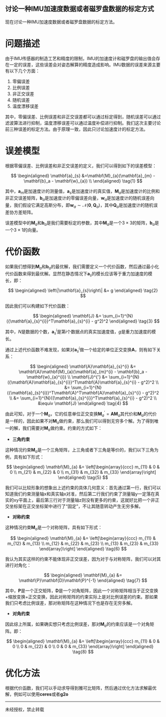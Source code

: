 ## 讨论一种IMU加速度数据或者磁罗盘数据的标定方式

<script>
    window.MathJax = {
        tex: {
            inlineMath: [['$', '$'], ['\\(', '\\)']],
            displayMath: [['$$', '$$'], ['\\[', '\\]']],
            processEscapes: true,
            tags: 'ams'
        },
        svg: {
            fontCache: 'global'
        }
    };
</script>
<script src="https://polyfill.io/v3/polyfill.min.js?features=es6"></script>
<script id="MathJax-script" async src="https://cdn.jsdelivr.net/npm/mathjax@3/es5/tex-svg.js"></script>
<style>
    .MathJax {
        -webkit-font-smoothing: antialiased;
        -moz-osx-font-smoothing: grayscale;
    }
</style>


现在讨论一种IMU加速度数据或者磁罗盘数据的标定方法。

# 问题描述

由于IMU传感器的制造工艺和精度的限制，IMU的加速度计和磁罗盘的输出值会存在一定的误差，这些误差会对姿态解算的精度造成影响。IMU数据的误差来源主要有以下几个方面：

1. 零偏误差
2. 比例误差
3. 非正交误差
4. 随机误差
5. 温度漂移误差

其中，零偏误差、比例误差和非正交误差都可以通过标定得到，随机误差可以通过滤波算法进行抑制，温度漂移误差可以通过温度补偿进行抑制。我们这次主要讨论前三种误差的标定方法。由于原理一致，因此只讨论加速度计的标定方法。

# 误差模型

根据零偏误差、比例误差和非正交误差的定义，我们可以得到如下的误差模型：

$$
\begin{aligned}
\mathbf{a}_{s} &=\mathbf{M}_{a}(\mathbf{a}_{m} - \mathbf{b}_a - \mathbf{w}_{a}) \\
\end{aligned}
\tag{1}
$$

其中，$\mathbf{a}_{m}$是加速度计的测量值，$\mathbf{a}_{s}$是加速度计的真实值，$\mathbf{M}_{a}$是加速度计的比例和非正交误差矩阵，$\mathbf{b}_a$是加速度计的零偏误差向量，$\mathbf{w}_{a}$是加速度计的随机误差向量，我们假设它满足高斯分布，即$\mathbf{w}_{a} \sim \mathcal{N}\left(\mathbf{0}, \mathbf{Q}_{a}\right)$，其中$\mathbf{Q}_{a}$是加速度计的随机误差协方差矩阵。

误差模型中的$\mathbf{M}_{a}$和$\mathbf{b}_a$是我们需要标定的参数，其中$\mathbf{M}_{a}$是一个$3 \times 3$的矩阵，$\mathbf{b}_a$是一个$3 \times 1$的向量。

# 代价函数

如果我们想得到$\mathbf{M}_{a}$和$\mathbf{b}_a$的最优解，我们需要定义一个代价函数，然后通过最小化代价函数来得到最优解。显然在静态情况下$\mathbf{a}_{s}$的模长应该等于重力加速度的模长，即：

$$
\begin{aligned}
\left\|\mathbf{a}_{s}\right\| &= g
\end{aligned}
\tag{2}
$$

因此我们可以构建如下代价函数：

$$
\begin{aligned}
\mathbf{J} &= \sum_{i=1}^{N}({\mathbf{a}_{s}^{i}}^T\mathbf{a}_{s}^{i} - g^2)^2
\end{aligned}
\tag{3}
$$

其中，$N$是数据的个数，$\mathbf{a}_{s}^{i}$是第$i$个数据点的真实加速度值，$g$是重力加速度的模长。

通过上述代价函数不难发现，如果对$\mathbf{a}_{s}^{i}$做一个给定的单位正交变换$\mathbf{A}$，则有如下关系：

$$
\begin{aligned}
\mathbf{A}\mathbf{a}_{s}^{i} &= \mathbf{A}\mathbf{M}_{a}(\mathbf{a}_{m}^{i} - \mathbf{b}_a - \mathbf{w}_{a}^{i}) \\
\mathbf{J}^{'} &= \sum_{i=1}^{N}({\mathbf{A}\mathbf{a}_{s}^{i}}^T\mathbf{A}\mathbf{a}_{s}^{i} - g^2)^2 \\
&= \sum_{i=1}^{N}({\mathbf{a}_{s}^{i}}^T\mathbf{A}^T\mathbf{A}\mathbf{a}_{s}^{i} - g^2)^2 \\
&= \sum_{i=1}^{N}({\mathbf{a}_{s}^{i}}^T\mathbf{a}_{s}^{i} - g^2)^2 \\
&\equiv \mathbf{J}
\end{aligned}
\tag{4}
$$

由此可知，对于一个$\mathbf{M}_{a}$，它的任意单位正交变换$\mathbf{M}_{a}^{'}=\mathbf{A}\mathbf{M}_{a}$其代价和$\mathbf{M}_{a}$的代价是一样的，因此如果不对$\mathbf{M}_{a}$做约束，那么我们可以得到无穷多个解。为了得到唯一的解，我们需要对$\mathbf{M}_{a}$做约束。约束的方式如下：

- **三角约束**

这种情况约束$\mathbf{M}_{a}$是一个三角矩阵，上三角或者下三角是等价的，我们以下三角为例，具有如下形式：

$$
\begin{aligned}
\mathbf{M}_{a} &= \left[\begin{array}{ccc}
m_{11} & 0 & 0 \\
m_{21} & m_{22} & 0 \\
m_{31} & m_{32} & m_{33}
\end{array}\right]
\end{aligned}
\tag{5}
$$

我们可以比较形象的想象出上述约束的具体几何意义：首先通过第一行，我们可以知道我们约束测量轴x和真实轴x对准，然后第二行我们约束了测量轴y一定落在真实的xy平面上，最后第三行对于测量轴z则没有更多的约束，这就好比把一个非正交坐标架在正交坐标架中进行了“固定”，不让其随意转动产生无穷多解。

- **对称约束**

这种情况约束$\mathbf{M}_{a}$是一个对称矩阵，具有如下形式：

$$
\begin{aligned}
\mathbf{M}_{a} &= \left[\begin{array}{ccc}
m_{11} & m_{12} & m_{13} \\
m_{12} & m_{22} & m_{23} \\
m_{13} & m_{23} & m_{33}
\end{array}\right]
\end{aligned}
\tag{6}
$$

我认为其实这样的约束不能体现非正交误差，因为对于与对称矩阵，我们可以对其进行对角化：

$$
\begin{aligned}
\mathbf{M}_{a} &= \mathbf{P}\mathbf{D}\mathbf{P}^{-1}
\end{aligned}
\tag{7}
$$

其中，$\mathbf{P}$是一个正交矩阵，$\mathbf{D}$是一个对角矩阵，因此一个对称矩阵相当于正交变换+缩放变换+正交变换，因此对称矩阵的约束实际上是对比例误差的约束。那如果我们只考虑比例误差，那对称矩阵在这种情况下也是存在无穷多解。

- **对角约束**

因此综上所属，如果确实想只考虑比例误差，那对$\mathbf{M}_{a}$的约束应该是一个对角矩阵。即：

$$
\begin{aligned}
\mathbf{M}_{a} &= \left[\begin{array}{ccc}
m_{11} & 0 & 0 \\
0 & m_{22} & 0 \\
0 & 0 & m_{33}
\end{array}\right]
\end{aligned}
\tag{8}
$$


# 优化方法

根据代价函数，我们可以手动求导得到雅可比矩阵，然后通过优化方法求解最优解，例如可以使用**ceres**或者**g2o**


---

未经授权，禁止转载


